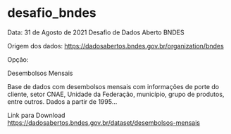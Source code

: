 # desafio_bndes


Data: 31 de Agosto de 2021
Desafio de Dados Aberto BNDES

Origem dos dados: https://dadosabertos.bndes.gov.br/organization/bndes

Opção:

Desembolsos Mensais

Base de dados com desembolsos mensais com informações de porte do cliente, setor CNAE, Unidade da Federação, município, grupo de produtos, entre outros. Dados a partir de 1995...

Link para Download
https://dadosabertos.bndes.gov.br/dataset/desembolsos-mensais

